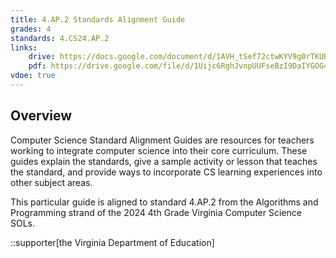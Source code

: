 ```yaml
---
title: 4.AP.2 Standards Alignment Guide
grades: 4
standards: 4.CS24.AP.2
links:
    drive: https://docs.google.com/document/d/1AVH_tSef72ctwKYV9g0rTKUBB3YV0RNvdggE1T-uKzM/edit?usp=drive_link
    pdf: https://drive.google.com/file/d/1Uijc6RghJvnpUUFseBzI9DaIYGOG4_My/view?usp=drive_link
vdoe: true
---
```


## Overview

Computer Science Standard Alignment Guides are resources for teachers working to integrate computer science into their core curriculum. These guides explain the standards, give a sample activity or lesson that teaches the standard, and provide ways to incorporate CS learning experiences into other subject areas. 

This particular guide is aligned to standard 4.AP.2 from the Algorithms and Programming strand of the 2024 4th Grade Virginia Computer Science SOLs.

::supporter[the Virginia Department of Education]